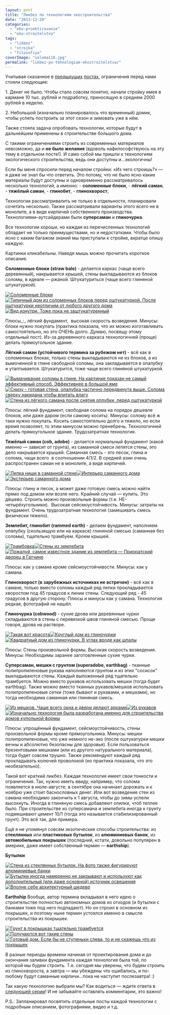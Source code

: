 ```yaml
---
layout: post
title: "Ликбез по технологиям экостроительства"
date: "2013-12-29"
categories: 
  - "eko-proektirovanie"
  - "eko-stroitelstvo"
tags: 
  - "likbez"
  - "strojka"
  - "filosofiya"
coverImage: "soloma118.jpg"
permalink: "likbez-po-tehnologiam-ekostroitelstva/"
---
```


Учитывая сказанное в [предыдущих](/?p=36) [постах](/?p=35), ограничения перед нами стояли следующие:

1\. Денег не было. Чтобы стало совсем понятно, начали стройку имея в кармане 10 тыс. рублей и подработку, приносящую в среднем 2000 рублей в неделю.

2\. Небольшой (изначально планировалось что временный) домик, чтобы успеть построить за этот сезон и зимовать уже в нём.

Также стояла задача опробовать технологии, которые будут в дальнейшем применены в строительстве большого дома.

С такими ограничениями строить из современных материалов невозможно, да и **не было желания** (вдоволь нафилософствуюсь на эту тему в отдельном посте!). И само собой мы пришли к технологиям экологического строительства, ведь они доступны и...экологичны!

Если бы меня спросили перед началом стройки: «Из чего строишь?» — я даже не знал бы что ответить. Это потому, что не было ясно какие материалы будут доступны и одновременно рассматривалось несколько технологий, а именно: - **соломенные блоки**, - **лёгкий саман**, - **тяжёлый саман**, - **глинобит**, - **глинохворост**,

Технологии рассматривалить не только в отдельности, планировали сочетать несколько. Также рассматривали варианты этого всего не в монолите, а в виде кирпичей собственного производства. Технологиями-аутсайдерами были **суперсаман** и **глиночурка**.

Все технологии хороши, но каждая из перечисленных технологий обладает не только преимуществами, но и недостатками. Чтобы было ясно с каким багажом знаний мы приступали к стройке, вкратце опишу каждую:

Картинки кликабельны. Наведя мышь можно прочитать короткое описание.

**Соломенные блоки** **(straw bale)** - делается каркас (чаще всего деревянный), накрывается крышей, стены выкладываются из блоков соломы, в идеале — ржаной. Штукатуриться (чаще всего глиняной штукатуркой).

[![](images/big_Sino.jpg "Соломенные блоки")](/wp-content/uploads/2013/12/big_Sino.jpg "Соломенные блоки")[![](images/b4df19462027.jpg "Типичный дом из соломенных блоков перед оштукатуркой. После оштукатурки неотличим от любого другого дома")](/wp-content/uploads/2013/12/b4df19462027.jpg "Типичный дом из соломенных блоков перед оштукатуркой. После оштукатурки неотличим от любого другого дома")[![](images/the-construction-of-eco-friendly-homes-56.jpg "Вид изнутри. Тоже пока не заштукатуренный")](/wp-content/uploads/2013/12/the-construction-of-eco-friendly-homes-56.jpg "Вид изнутри. Тоже пока не заштукатуренный")

Плюсы_:_ лёгкий фундамент,  высокая скорость возведения. Минусы: блоки нужно покупать (практика показала, что их можно изготавливать самостоятельно, но это ОЧЕНЬ долго. Думаю, посвящу этому отдельный пост). Из-за деревянного каркаса технологичней (проще) делать прямоугольное здание.

**Лёгкий саман** **(устойчивого термина за рубежом нет)** - всё как в соломенных блоках, только стены выкладываются не из блоков, а из вымоченной в глине свободной соломы, она закладывается в опалубку и утаптывается. Штукатурится, тоже чаще всего глиняной штукатуркой.

[![](images/D0-BD-D0-B3-D1-88.jpg "Вымачивание соломы в глине. На картинке показан не самый эффективный способ. Эффективнее в большой яме")](/wp-content/uploads/2013/12/D0-BD-D0-B3-D1-88.jpg "Вымачивание соломы в глине. На картинке показан не самый эффективный способ. Эффективнее в большой яме")[![](images/D0-BA-D0-B5-D0-BD.jpg "Снизу - готовая стена, опалубка частично передвинута выше. Солома сверху накидана чтобы впитать влагу")](/wp-content/uploads/2013/12/D0-BA-D0-B5-D0-BD.jpg "Снизу - готовая стена, опалубка частично передвинута выше. Солома сверху накидана чтобы впитать влагу")[![](images/D0-B9-D1-86-D1-83.jpg "Стена из лёгкого самана после снятия оплубки, перед оштукатуркой")](/wp-content/uploads/2013/12/D0-B9-D1-86-D1-83.jpg "Стена из лёгкого самана после снятия оплубки, перед оштукатуркой")

Плюсы: лёгкий фундамент, свободная солома на порядок дешевле блоков, или даже даром (если самому косить). Минусы: солому всё ж таки нужно покупать. Косить самостоятельно долго и тяжело, но если время позволяет, то этим минусом можно пренебречь. Технологичней делать прямоугольное здание. Трудозатратная технология.

**Тяжёлый саман (cob, adobe)** \- делается нормальный фундамент (какой именно — зависит от грунта), из саманной смеси лепятся стены, это дело накрывается крышей. Саманная смесь - это песок, глина и солома, чаще всего  в соотношении 4/1/2. В средней азии очень распространен саман не в монолите, а виде кирпичей.

[![](images/qwe.jpg "Лепка ниши в саманной стене")](/wp-content/uploads/2013/12/qwe.jpg "Лепка ниши в саманной стене")[![](images/ry.jpg "Интерьер саманного дома")](/wp-content/uploads/2013/12/ry.jpg "Интерьер саманного дома")[![](images/yui.jpg "Экстерьер саманного дома")](/wp-content/uploads/2013/12/yui.jpg "Экстерьер саманного дома")

Плюсы: глину и песок, а может даже готовую смесь можно найти прямо под домом или возле него. Крайний случай — купить. Это дёшево. Строить можно произвольные формы (т.е. НЕ-четырёхугольники).  Высокая сейсмоустойчивость. Минусы: затраты на фундамент. Очень трудозатратная технология (замешивать смесь физически тяжело).

**Землебит, глинобит (rammed earth)** - делаем фундамент, наполняем опалубку (скользящую или на каркасе) глиняной смесью (саманная без соломы), тщательно трамбуем. Кроем крышей.

[![](images/01.jpg "Трамбовка")](/wp-content/uploads/2013/12/01.jpg "Трамбовка")[![](images/02.jpg "Стены из землебита")](/wp-content/uploads/2013/12/02.jpg "Стены из землебита")[![](images/03.jpg "Пожалуй, самое известное здание из землебита — Приоратский дворец в Гатчине")](/wp-content/uploads/2013/12/03.jpg "Пожалуй, самое известное здание из землебита — Приоратский дворец в Гатчине")

Плюсы: как у самана кроме сейсмоустойчивости. Минусы: как у самана.

**Глинохворост (в зарубежных источниках не встречен)** - всё как в самане, только вместо соломы каждый ряд лепки прокладывается хворостом под 45 градусов к линии стены. Следующий ряд - 45 градусов в другую сторону. Плюсы и минусы как у самана. Технология редкая, фотографий не нашёл.

**Глиночурка (cobwood)** - сухие дрова или деревянные чурки складываются в стены с перевязкой швов глиняной смесью. Проще говоря, дрова на растворе.

[![](images/1.jpg "Такая вот красота")](/wp-content/uploads/2013/12/1.jpg "Такая вот красота")[![](images/21.jpg "Круглый дом из глиночурки")](/wp-content/uploads/2013/12/21.jpg "Круглый дом из глиночурки")[![](images/3.jpg "Квадратный дом из глиночурки. В углах вроде как шпалы")](/wp-content/uploads/2013/12/3.jpg "Квадратный дом из глиночурки. В углах вроде как шпалы")

Плюсы: Стены произвольной формы. Высокая скорость возведения. Минусы: Необходимы заранее заготовленные сухие чурки.

**Суперсаман, мешки с грунтом (superadobe, earthbag)** - тканные полипропиленовые рукава наполняются грунтом и из этих "сосисок" выкладываются стены. Каждый выложенный ряд тщательно трамбуется. Можно вместо рукавов использовать мешки (тогда будет earthbag). Также можно вместо тканных рукавов/мешков использовать полипропиленовые сетки (тоже бывают и рукавами, и мешками), но тогда необходима саманная или глиняная смесь.

[![](images/11.jpg "Из мешков. Чаще всего окна и двери делают арками")](/wp-content/uploads/2013/12/11.jpg "Из мешков. Чаще всего окна и двери делают арками")[![](images/22.jpg "Из рукавов")](/wp-content/uploads/2013/12/22.jpg "Из рукавов")[![](images/31.jpg "Изначально технология была разработана именно для строительства домов купольной формы")](/wp-content/uploads/2013/12/31.jpg "Изначально технология была разработана именно для строительства домов купольной формы")

Плюсы: упрощённый фундамент, сейсмоустойчивость, стены произвольной формы кроме прямоугольника. Минусы: мешки полипропиленовые, что уже немного не-эко (после оштукатурки мешки вечны и абсолютно безопасны для здоровья). Если пользоваться брезентовыми мешками (или из другого натурального материала), тогда будет совсем трушно. Также рекомендуют каждый ряд прокладывать колючей проволокой (но практика показала, что это необязательно).

Такой вот краткий ликбез. Каждая технология имеет свои тонкости и ограничения. Так, нужно иметь ввиду, например, что солома появляется в июле-августе; в сентябре она начинает дорожать и к ноябрю уже стоит баснословных денег. Или вот возведение стен из самана необходимо закончить к 1 августа, чтобы до зимы успели высохнуть. Иногда в глиняную смесь добавляют опилки, чтоб теплее было. При строительстве из суперсамана и землебита иногда к грунту подмешивают цемент 10/1 (тогда это называется стабилизированный грунт). Это всё так, для примера.

Ещё я не упомянул совсем экзотические способы строительства: из **стеклянных** или **пластиковых бутылок**, из **алюминиевых банок**, из **автомобильных покрышек** (последний, кстати, довольно популярен в америке, даже имеет собственный термин — **earthship**).

**Бутылки**

[![](images/12.jpg "Стена из стеклянных бутылок. На фото также фигурируют алюминиевые банки")](/wp-content/uploads/2013/12/12.jpg "Стена из стеклянных бутылок. На фото также фигурируют алюминиевые банки")[![](images/23.jpg "Бутылки иногда намеренно не закрывают и используют как дополнительный (или даже основной) источник освещения")](/wp-content/uploads/2013/12/23.jpg "Бутылки иногда намеренно не закрывают и используют как дополнительный (или даже основной) источник освещения")[![](images/32.jpg "Вполне себе архитектурный шедевр")](/wp-content/uploads/2013/12/32.jpg "Вполне себе архитектурный шедевр")

**Earthship** Вообще, автор термина вкладывал в него идею о строительстве полностью автономных домов из отходов (и бутылки с банками тоже под него подпадают). Но он строил в основном из покрышек, и поэтому ныне термин устоялся именно в смысле строительства из покрышек.

[![](images/13.jpg "Грунт в покрышках тщательно трамбуется")](/wp-content/uploads/2013/12/13.jpg "Грунт в покрышках тщательно трамбуется")[![](images/24.jpg "Получаются вот такие стены")](/wp-content/uploads/2013/12/24.jpg "Получаются вот такие стены")[![](images/33.jpg "Готовый дом. Если бы не ступеньки слева, то и не скажешь что из покрышек")](/wp-content/uploads/2013/12/33.jpg "Готовый дом. Если бы не ступеньки слева, то и не скажешь что из покрышек")

В разные периоды времени начиная от проектирования дома и до окончания заливки фундамента каждая технология была той, по которой мы будем строить. Т.е. сегодня мы уверены, что будем строить из глинохвороста, а завтра — мы убеждены что ошибались, и по-любому будут саманные кирпичи...пока не наступит послезавтра! :)

Так какую технологию выбрали мы? Как водиться — ждите ответа в [следующей серии](/?p=33)! И не забывайте оставлять комментарии, это важно!

P.S.: Запланировал посвятить отдельные посты каждой технологии с подробным описанием, фотографиями, видео и т.д.
